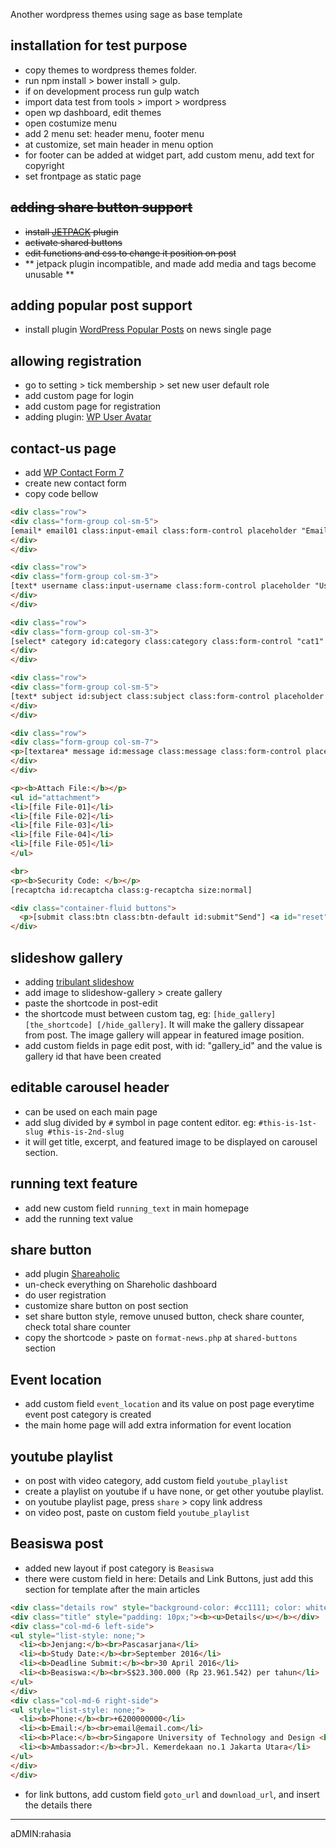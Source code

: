 Another wordpress themes using sage as base template

## installation for test purpose
* copy themes to wordpress themes folder.
* run npm install > bower install > gulp.
* if on development process run gulp watch
* import data test from tools > import > wordpress
* open wp dashboard, edit themes
* open costumize menu
* add 2 menu set: header menu, footer menu
* at customize, set main header in menu option
* for footer can be added at widget part, add custom menu, add text for copyright
* set frontpage as static page


## <del>adding share button support
* <del>install [JETPACK](https://jetpack.me/) plugin</del>
* <del> activate shared buttons </del>
* <del> edit functions and css to change it position on post </del>
* ** jetpack plugin incompatible, and made add media and tags become unusable  **

## adding popular post support
* install plugin [WordPress Popular Posts](https://wordpress.org/plugins/wordpress-popular-posts/) on news single page

## allowing registration
* go to setting > tick membership > set new user default role
* add custom page for login
* add custom page for registration
* adding plugin: [WP User Avatar](https://wordpress.org/support/plugin/wp-user-avatar)

## contact-us page
* add [WP Contact Form 7](http://contactform7.com)
* create new contact form
* copy code bellow

```html
<div class="row">
<div class="form-group col-sm-5">
[email* email01 class:input-email class:form-control placeholder "Email"]
</div>
</div>

<div class="row">
<div class="form-group col-sm-3">
[text* username class:input-username class:form-control placeholder "Username"]
</div>
</div>

<div class="row">
<div class="form-group col-sm-3">
[select* category id:category class:category class:form-control "cat1" "cat2" "cat3" "cat4"]
</div>
</div>

<div class="row">
<div class="form-group col-sm-5">
[text* subject id:subject class:subject class:form-control placeholder "Subject"]
</div>
</div>

<div class="row">
<div class="form-group col-sm-7">
<p>[textarea* message id:message class:message class:form-control placeholder "Message"]</p>
</div>
</div>

<p><b>Attach File:</b></p>
<ul id="attachment">
<li>[file File-01]</li>
<li>[file File-02]</li>
<li>[file File-03]</li>
<li>[file File-04]</li>
<li>[file File-05]</li>
</ul>

<br>
<p><b>Security Code: </b></p>
[recaptcha id:recaptcha class:g-recaptcha size:normal]

<div class="container-fluid buttons">   
  <p>[submit class:btn class:btn-default id:submit"Send"] <a id="reset" class="btn btn-default" href="#">Reset</a></p>
</div>
```

## slideshow gallery
* adding [tribulant slideshow](https://wordpress.org/plugins/slideshow-gallery)
* add image to slideshow-gallery > create gallery
* paste the shortcode in post-edit
* the shortcode must between custom tag, eg: `[hide_gallery] [the_shortcode] [/hide_gallery]`. It will make the gallery dissapear from post. The image gallery will appear in featured image position.
* add custom fields in page edit post, with id: "gallery_id" and the value is gallery id that have been created

## editable carousel header
* can be used on each main page
* add slug divided by ``#`` symbol in page content editor. eg:
``#this-is-1st-slug
#this-is-2nd-slug``
* it will get title, excerpt, and featured image to be displayed on carousel section.

## running text feature
* add new custom field ``running_text`` in main homepage
* add the running text value

## share button
* add plugin [Shareaholic](https://wordpress.org/plugins/shareaholic/)
* un-check everything on Shareholic dashboard
* do user registration
* customize share button on post section
* set share button style, remove unused button, check share counter, check total share counter
* copy the shortcode > paste on ``format-news.php`` at ``shared-buttons`` section

## Event location
* add custom field ``event_location`` and its value on post page everytime event post category is created
* the main home page will add extra information for event location

## youtube playlist
* on post with video category, add custom field ``youtube_playlist``
* create a playlist on youtube if u have none, or get other youtube playlist.
* on youtube playlist page, press ``share`` > copy link address
* on video post, paste on custom field ``youtube_playlist``

## Beasiswa post
* added new layout if post category is ``Beasiswa``
* there were custom field in here: Details and Link Buttons, just add this section for template after the main articles
```html
<div class="details row" style="background-color: #cc1111; color: white; margin: 5px 10px;">
<div class="title" style="padding: 10px;"><b><u>Details</u></b></div>
<div class="col-md-6 left-side">
<ul style="list-style: none;">
  <li><b>Jenjang:</b><br>Pascasarjana</li>
  <li><b>Study Date:</b><br>September 2016</li>
  <li><b>Deadline Submit:</b><br>30 April 2016</li>
  <li><b>Beasiswa:</b><br>S$23.300.000 (Rp 23.961.542) per tahun</li>
</ul>
</div>
<div class="col-md-6 right-side">
<ul style="list-style: none;">
  <li><b>Phone:</b><br>+6200000000</li>
  <li><b>Email:</b><br>email@email.com</li>
  <li><b>Place:</b><br>Singapore University of Technology and Design <br> 20 Dover Drive, 1230912, Singapore</li>
  <li><b>Ambassador:</b><br>Jl. Kemerdekaan no.1 Jakarta Utara</li>
</ul>
</div>
</div>
```
* for link buttons, add custom field ``goto_url`` and ``download_url``, and insert the details there

--------
aDMIN:rahasia

